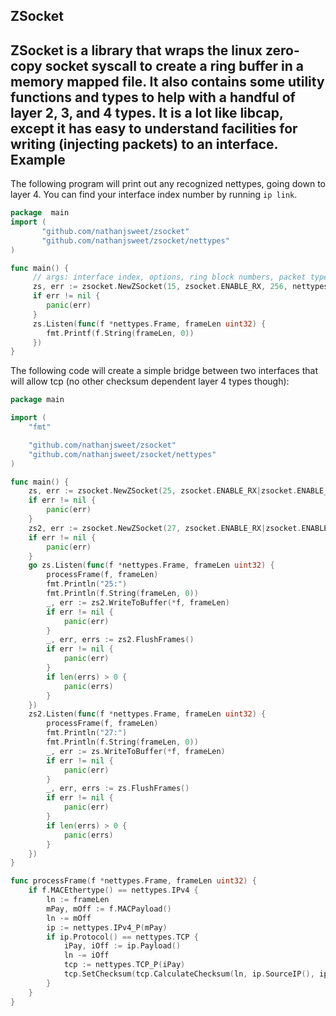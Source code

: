 ZSocket
-------
ZSocket is a library that wraps the linux zero-copy socket syscall to create a ring buffer in a memory mapped file.
It also contains some utility functions and types to help with a handful of layer 2, 3, and 4 types.
It is a lot like libcap, except it has easy to understand facilities for writing (injecting packets) to an interface.
Example
-------
The following program will print out any recognized nettypes, going down to layer 4.
You can find your interface index number by running `ip link`.
```go
package  main
import (
       "github.com/nathanjsweet/zsocket"
       "github.com/nathanjsweet/zsocket/nettypes"
)

func main() {
     // args: interface index, options, ring block numbers, packet types
     zs, err := zsocket.NewZSocket(15, zsocket.ENABLE_RX, 256, nettypes.All)
     if err != nil {
        panic(err)
     }
     zs.Listen(func(f *nettypes.Frame, frameLen uint32) {
        fmt.Printf(f.String(frameLen, 0))
     })
}
```

The following code will create a simple bridge between two interfaces that will allow tcp (no other checksum dependent layer 4 types though):
```go
package main

import (
	"fmt"

	"github.com/nathanjsweet/zsocket"
	"github.com/nathanjsweet/zsocket/nettypes"
)

func main() {
	zs, err := zsocket.NewZSocket(25, zsocket.ENABLE_RX|zsocket.ENABLE_TX, 256, nettypes.All)
	if err != nil {
		panic(err)
	}
	zs2, err := zsocket.NewZSocket(27, zsocket.ENABLE_RX|zsocket.ENABLE_TX, 256, nettypes.All)
	if err != nil {
		panic(err)
	}
	go zs.Listen(func(f *nettypes.Frame, frameLen uint32) {
		processFrame(f, frameLen)
		fmt.Println("25:")
		fmt.Println(f.String(frameLen, 0))
		_, err := zs2.WriteToBuffer(*f, frameLen)
		if err != nil {
			panic(err)
		}
		_, err, errs := zs2.FlushFrames()
		if err != nil {
			panic(err)
		}
		if len(errs) > 0 {
			panic(errs)
		}
	})
	zs2.Listen(func(f *nettypes.Frame, frameLen uint32) {
		processFrame(f, frameLen)
		fmt.Println("27:")
		fmt.Println(f.String(frameLen, 0))
		_, err := zs.WriteToBuffer(*f, frameLen)
		if err != nil {
			panic(err)
		}
		_, err, errs := zs.FlushFrames()
		if err != nil {
			panic(err)
		}
		if len(errs) > 0 {
			panic(errs)
		}
	})
}

func processFrame(f *nettypes.Frame, frameLen uint32) {
	if f.MACEthertype() == nettypes.IPv4 {
		ln := frameLen
		mPay, mOff := f.MACPayload()
		ln -= mOff
		ip := nettypes.IPv4_P(mPay)
		if ip.Protocol() == nettypes.TCP {
			iPay, iOff := ip.Payload()
			ln -= iOff
			tcp := nettypes.TCP_P(iPay)
			tcp.SetChecksum(tcp.CalculateChecksum(ln, ip.SourceIP(), ip.DestinationIP()))
		}
	}
}
```